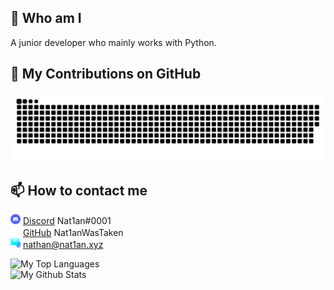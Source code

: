 ## 📑 Who am I
A junior developer who mainly works with Python.

## 🔧 My Contributions on GitHub

<img src="https://raw.githubusercontent.com/Nat1anWasTaken/Nat1anWasTaken/output/github-contribution-grid-snake-dark.svg">

## 📫 How to contact me
<img src="icons/discord.svg" width=16> [Discord](https://discord.com/) Nat1an#0001<br>
<img src="icons/github.svg" width=16> [GitHub](https://github.com/Nat1anWasTaken) Nat1anWasTaken<br>
<img src="icons/email.svg" width=16> [nathan@nat1an.xyz](mailto:nathan@nat1an.xyz)


![My Top Languages](https://github-readme-stats.vercel.app/api/top-langs/?username=Nat1anWasTaken&theme=discord_old_blurple&count_private=true&layout=compact)<br>
![My Github Stats](https://github-readme-stats.vercel.app/api?username=Nat1anWasTaken&theme=discord_old_blurple&show_icons=true&count_private=true)<br>
